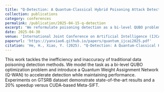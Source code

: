 ```yaml
---
title: "Q-Detection: A Quantum-Classical Hybrid Poisoning Attack Detection Method"
collection: publications
category: conferences
permalink: /publication/2025-04-15-q-detection
excerpt: 'We reformulate poisoning detection as a bi-level QUBO problem, introducing a quantum-inspired filtering model that significantly improves detection accuracy and robustness.'
date: 2025-04-30
venue: 'International Joint Conference on Artificial Intelligence (IJCAI 2025)'
paperurl: 'https://yanxiao6.github.io/papers/quantum_ijcai2025.pdf'
citation: 'He, H., Xiao, Y. (2025). "Q-Detection: A Quantum-Classical Hybrid Poisoning Attack Detection Method." <i>IJCAI 2025</i>.'
---
```


This work tackles the inefficiency and inaccuracy of traditional data poisoning detection methods. We model the task as a bi-level QUBO optimization problem and introduce a Quantum Weight Assignment Network (Q-WAN) to accelerate detection while maintaining performance. Experiments on GTSRB dataset demonstrate state-of-the-art results and a 20% speedup versus CUDA-based Meta-SIFT.
